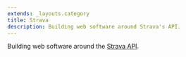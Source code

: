 ```yaml
---
extends: _layouts.category
title: Strava
description: Building web software around Strava's API.
---
```


Building web software around the [Strava API](https://developers.strava.com/).

